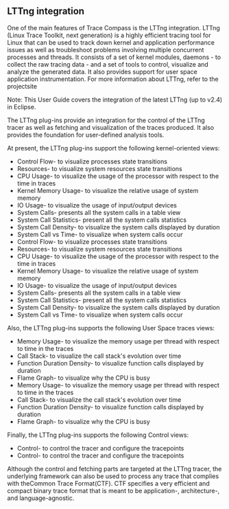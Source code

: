 ## LTTng integration

One of the main features of Trace Compass is the LTTng integration. LTTng (Linux Trace Toolkit, next generation) is a highly efficient tracing tool for Linux that can be used to track down kernel and application performance issues as well as troubleshoot problems involving multiple concurrent processes and threads. It consists of a set of kernel modules, daemons - to collect the raw tracing data - and a set of tools to control, visualize and analyze the generated data. It also provides support for user space application instrumentation.
			For more information about LTTng, refer to the projectsite

Note: This User Guide covers the integration of the latest LTTng (up to v2.4) in Eclipse.

The LTTng plug-ins provide an integration for the control of the LTTng tracer as well as fetching and visualization of the traces produced. It also provides the foundation for user-defined analysis tools.

At present, the LTTng plug-ins support the following kernel-oriented views:
- Control Flow- to visualize processes state transitions
- Resources- to visualize system resources state transitions
- CPU Usage- to visualize the usage of the processor with respect to the time in traces
- Kernel Memory Usage- to visualize the relative usage of system memory
- IO Usage- to visualize the usage of input/output devices
- System Calls- presents all the system calls in a table view
- System Call Statistics- present all the system calls statistics
- System Call Density- to visualize the system calls displayed by duration
- System Call vs Time- to visualize when system calls occur
- Control Flow- to visualize processes state transitions
- Resources- to visualize system resources state transitions
- CPU Usage- to visualize the usage of the processor with respect to the time in traces
- Kernel Memory Usage- to visualize the relative usage of system memory
- IO Usage- to visualize the usage of input/output devices
- System Calls- presents all the system calls in a table view
- System Call Statistics- present all the system calls statistics
- System Call Density- to visualize the system calls displayed by duration
- System Call vs Time- to visualize when system calls occur

Also, the LTTng plug-ins supports the following User Space traces views:
- Memory Usage- to visualize the memory usage per thread with respect to time in the traces
- Call Stack- to visualize the call stack's evolution over time
- Function Duration Density- to visualize function calls displayed by duration
- Flame Graph- to visualize why the CPU is busy
- Memory Usage- to visualize the memory usage per thread with respect to time in the traces
- Call Stack- to visualize the call stack's evolution over time
- Function Duration Density- to visualize function calls displayed by duration
- Flame Graph- to visualize why the CPU is busy

Finally, the LTTng plug-ins supports the following Control views:
- Control- to control the tracer and configure the tracepoints
- Control- to control the tracer and configure the tracepoints

Although the control and fetching parts are targeted at the LTTng tracer, the underlying framework can also be used to process any trace that complies with theCommon Trace Format(CTF). CTF specifies a very efficient and compact binary trace format that is meant to be application-, architecture-, and language-agnostic.